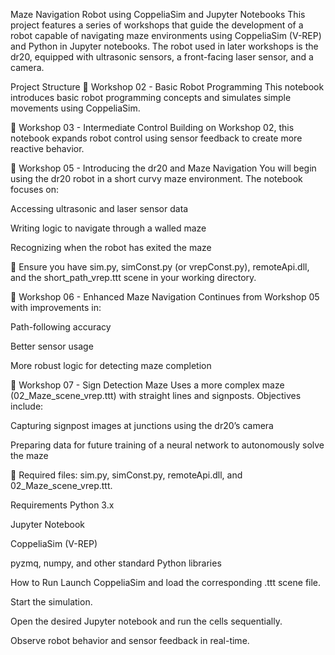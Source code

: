 Maze Navigation Robot using CoppeliaSim and Jupyter Notebooks
This project features a series of workshops that guide the development of a robot capable of navigating maze environments using CoppeliaSim (V-REP) and Python in Jupyter notebooks. The robot used in later workshops is the dr20, equipped with ultrasonic sensors, a front-facing laser sensor, and a camera.

Project Structure
🧠 Workshop 02 - Basic Robot Programming
This notebook introduces basic robot programming concepts and simulates simple movements using CoppeliaSim.

🧠 Workshop 03 - Intermediate Control
Building on Workshop 02, this notebook expands robot control using sensor feedback to create more reactive behavior.

🧠 Workshop 05 - Introducing the dr20 and Maze Navigation
You will begin using the dr20 robot in a short curvy maze environment. The notebook focuses on:

Accessing ultrasonic and laser sensor data

Writing logic to navigate through a walled maze

Recognizing when the robot has exited the maze

💾 Ensure you have sim.py, simConst.py (or vrepConst.py), remoteApi.dll, and the short_path_vrep.ttt scene in your working directory.

🧠 Workshop 06 - Enhanced Maze Navigation
Continues from Workshop 05 with improvements in:

Path-following accuracy

Better sensor usage

More robust logic for detecting maze completion

🧠 Workshop 07 - Sign Detection Maze
Uses a more complex maze (02_Maze_scene_vrep.ttt) with straight lines and signposts. Objectives include:

Capturing signpost images at junctions using the dr20’s camera

Preparing data for future training of a neural network to autonomously solve the maze

💾 Required files: sim.py, simConst.py, remoteApi.dll, and 02_Maze_scene_vrep.ttt.

Requirements
Python 3.x

Jupyter Notebook

CoppeliaSim (V-REP)

pyzmq, numpy, and other standard Python libraries

How to Run
Launch CoppeliaSim and load the corresponding .ttt scene file.

Start the simulation.

Open the desired Jupyter notebook and run the cells sequentially.

Observe robot behavior and sensor feedback in real-time.
